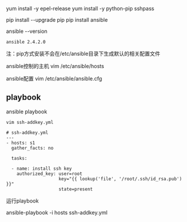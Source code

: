 yum install -y epel-release
yum install -y python-pip sshpass

pip install --upgrade pip
pip install ansible

ansible --version

```
ansible 2.4.2.0
```

注：pip方式安装不会在/etc/ansible目录下生成默认的相关配置文件

ansible控制的主机
vim /etc/ansible/hosts 

ansible配置
vim /etc/ansible/ansible.cfg


## playbook
ansible playbook

```
vim ssh-addkey.yml 

# ssh-addkey.yml 
---
- hosts: s1
  gather_facts: no

  tasks:

  - name: install ssh key
    authorized_key: user=root 
                    key="{{ lookup('file', '/root/.ssh/id_rsa.pub') }}" 
                    state=present
```

运行playbook

ansible-playbook -i hosts ssh-addkey.yml